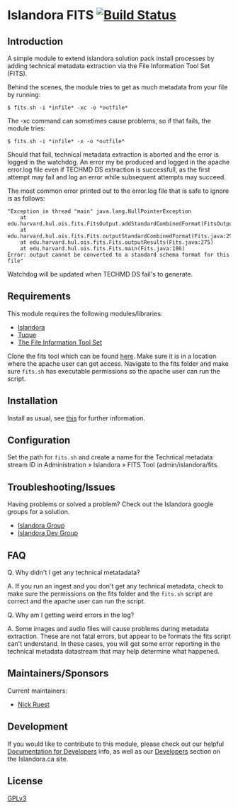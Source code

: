 # Islandora FITS [![Build Status](https://travis-ci.org/Islandora/islandora_fits.png?branch=7.x)](https://travis-ci.org/Islandora/islandora_fits)

## Introduction

A simple module to extend islandora solution pack install processes by adding technical metadata extraction via the File Information Tool Set (FITS).

Behind the scenes, the module tries to get as much metadata from your file by running:

```
$ fits.sh -i *infile* -xc -o *outfile*
```

The -xc command can sometimes cause problems, so if that fails, the module tries:

```
$ fits.sh -i *infile* -x -o *outfile*
```

Should that fail, technical metadata extraction is aborted and the error is logged in the watchdog. An error my be produced and logged in the apache error.log file even if TECHMD DS extraction is successfull, as the first attempt may fail and log an error while subsequent attempts may succeed.

The most common error printed out to the error.log file that is safe to ignore is as follows:

```
"Exception in thread "main" java.lang.NullPointerException
    at edu.harvard.hul.ois.fits.FitsOutput.addStandardCombinedFormat(FitsOutput.java:310)
    at edu.harvard.hul.ois.fits.Fits.outputStandardCombinedFormat(Fits.java:294)
    at edu.harvard.hul.ois.fits.Fits.outputResults(Fits.java:275)
    at edu.harvard.hul.ois.fits.Fits.main(Fits.java:186)
Error: output cannot be converted to a standard schema format for this file"
```

Watchdog will be updated when TECHMD DS fail's to generate.

## Requirements

This module requires the following modules/libraries:

* [Islandora](https://github.com/islandora/islandora)
* [Tuque](https://github.com/islandora/tuque)
* [The File Information Tool Set](https://github.com/harvard-lts/fits)

Clone the fits tool which can be found [here](https://github.com/harvard-lts/fits). Make sure it is in a location where the apache user can
get access.  Navigate to the fits folder and make sure `fits.sh` has executable permissions so the apache user can run the script. 


## Installation

Install as usual, see [this](https://drupal.org/documentation/install/modules-themes/modules-7) for further information.

## Configuration

Set the path for `fits.sh` and create a name for the Technical metadata stream ID in Administration » Islandora » FITS Tool (admin/islandora/fits.

## Troubleshooting/Issues

Having problems or solved a problem? Check out the Islandora google groups for a solution.

* [Islandora Group](https://groups.google.com/forum/?hl=en&fromgroups#!forum/islandora)
* [Islandora Dev Group](https://groups.google.com/forum/?hl=en&fromgroups#!forum/islandora-dev)

## FAQ

Q. Why didn't I get any technical metatadata?

A. If you run an ingest and you don't get any technical metadata, check to make sure the permissions on the fits folder and the `fits.sh` script are correct and
the apache user can run the script.

Q. Why am I getting weird errors in the log?

A. Some images and audio files will cause problems during metadata extraction. These are not fatal errors, but appear to be formats the fits script can't understand. In these cases, you will get some error reporting in the technical metadata datastream that may help determine what happened.

## Maintainers/Sponsors

Current maintainers:

* [Nick Ruest](https://github.com/maintainer_ruebot)

## Development

If you would like to contribute to this module, please check out our helpful [Documentation for Developers](https://github.com/Islandora/islandora/wiki#wiki-documentation-for-developers) info, as well as our [Developers](http://islandora.ca/developers) section on the Islandora.ca site.

## License

[GPLv3](http://www.gnu.org/licenses/gpl-3.0.txt)
